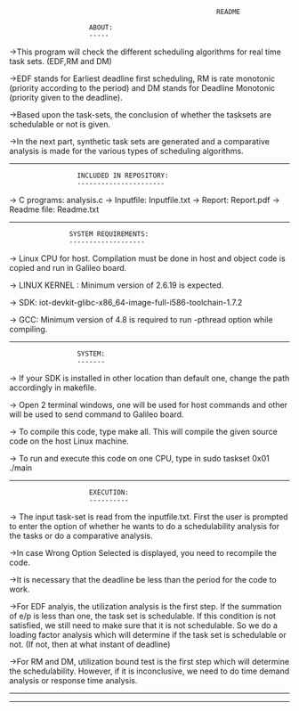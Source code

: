                                                			README

						ABOUT:
						-----
->This program will check the different scheduling algorithms for real time task sets. (EDF,RM and DM)

->EDF stands for Earliest deadline first scheduling, RM is rate monotonic (priority according to the period) and DM stands for Deadline Monotonic (priority given to the deadline).

->Based upon the task-sets, the conclusion of whether the tasksets are schedulable or not is given.

->In the next part, synthetic task sets are generated and a comparative analysis is made for the various types of scheduling algorithms.




----------------------------------------------------------------------------------------------------------------------------------------

					 INCLUDED IN REPOSITORY:
					 ----------------------

->  C programs: analysis.c
->  Inputfile: Inputfile.txt
->  Report: Report.pdf
->  Readme file: Readme.txt

-----------------------------------------------------------------------------------------------------------------------------------------

				   SYSTEM REQUIREMENTS:
				   -------------------

-> Linux CPU for host. Compilation must be done in host and object code is copied and run in Galileo board.

-> LINUX KERNEL : Minimum version of 2.6.19 is expected.

-> SDK: iot-devkit-glibc-x86_64-image-full-i586-toolchain-1.7.2

-> GCC: Minimum version of 4.8 is required to run -pthread option while compiling.



-----------------------------------------------------------------------------------------------------------------------------------------

				     SYSTEM:
				     -------

-> If your SDK is installed in other location than default one, change the path accordingly in makefile.

-> Open 2 terminal windows, one will be used for host commands and other will be used to send command to Galileo board.

-> To compile this code, type make all. This will compile the given source code on the host Linux machine.
 
-> To run and execute this code on one CPU, type in sudo taskset 0x01 ./main

------------------------------------------------------------------------------------------------------------------------------------------------------

					    EXECUTION:
					    ----------

-> The input task-set is read from the inputfile.txt. First the user is prompted to enter the option of whether he wants to do a schedulability analysis for the tasks or do a comparative analysis.

->In case Wrong Option Selected is displayed, you need to recompile the code.

->It is necessary that the deadline be less than the period for the code to work. 

->For EDF analyis, the utilization analysis is the first step. If the summation of e/p is less than one, the task set is schedulable. If this condition is not satisfied, we still need to make sure that it is not schedulable. So we do a loading factor analysis which will determine if the task set is schedulable or not. (If not, then at what instant of deadline)

->For RM and DM, utilization bound test is the first step which will determine the schedulability. However, if it is inconclusive, we need to do time demand analysis or response time analysis.


---------------------------------------------------------------------------------------------------------------------------------------------------------
*******************************************************************************************************************************************************
